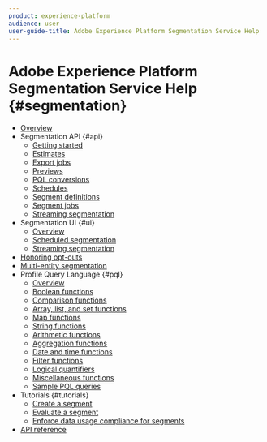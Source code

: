 ```yaml
---
product: experience-platform
audience: user
user-guide-title: Adobe Experience Platform Segmentation Service Help
---
```


# Adobe Experience Platform Segmentation Service Help {#segmentation}

- [Overview](home.md)
- Segmentation API {#api}
    - [Getting started](api/getting-started.md)
    - [Estimates](api/estimates.md)
    - [Export jobs](api/export-jobs.md)
    - [Previews](api/previews.md)
    - [PQL conversions](api/pql-conversions.md)
    - [Schedules](api/schedules.md)
    - [Segment definitions](api/segment-definition.md)
    - [Segment jobs](api/segment-jobs.md)
    - [Streaming segmentation](api/streaming-segmentation.md)
- Segmentation UI {#ui}
    - [Overview](ui/overview.md)
    - [Scheduled segmentation](ui/scheduled-segmentation.md)
    - [Streaming segmentation](ui/streaming-segmentation.md)
- [Honoring opt-outs](honoring-opt-outs.md)
- [Multi-entity segmentation](multi-entity-segmentation.md)
- Profile Query Language {#pql}
    - [Overview](pql/overview.md)
    - [Boolean functions](pql/boolean-functions.md)
    - [Comparison functions](pql/comparison-functions.md)
    - [Array, list, and set functions](pql/array-functions.md)
    - [Map functions](pql/map-functions.md)
    - [String functions](pql/string-functions.md)
    - [Arithmetic functions](pql/arithmetic-functions.md)
    - [Aggregation functions](pql/aggregation-functions.md)
    - [Date and time functions](pql/datetime-functions.md)
    - [Filter functions](pql/filter-functions.md)
    - [Logical quantifiers](pql/logical-quantifiers.md)
    - [Miscellaneous functions](pql/misc-functions.md)
    - [Sample PQL queries](pql/sample-queries.md)
- Tutorials {#tutorials}
    - [Create a segment](tutorials/create-a-segment.md)
    - [Evaluate a segment](tutorials/evaluate-a-segment.md)
    - [Enforce data usage compliance for segments](tutorials/governance.md)
- [API reference](https://www.adobe.io/apis/experienceplatform/home/api-reference.html#!acpdr/swagger-specs/real-time-customer-profile.yaml)